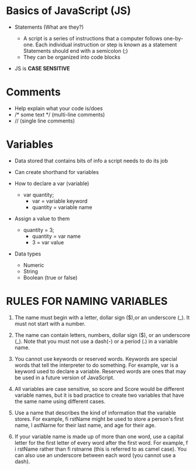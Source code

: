 # Basics of JavaScript (JS)

  - Statements (What are they?)
    - A script is a series of instructions that a computer follows one-by-one.
      Each individual instruction or step is known as a statement 
      Statements should end with a semicolon (;)
    - They can be organized into code blocks
      
  - JS is **CASE SENSITIVE**
  
# Comments

  - Help explain what your code is/does
  - /* some text */ (multi-line comments)
  - // (single line comments)
  
# Variables

  - Data stored that contains bits of info a script needs to do its job
  
  - Can create shorthand for variables
  
  - How to declare a var (variable)
    - var quantity;
      - var = variable keyword
      - quantity = variable name
      
  - Assign a value to them
    - quantity = 3;
      - quantity = var name
      - 3 = var value
      
  - Data types
    - Numeric
    - String
    - Boolean (true or false)
   
# RULES FOR NAMING VARIABLES

  1. The name must begin with a letter, dollar sign ($),or an underscore (_). It must not start with a number.
  
  2. The name can contain letters, numbers, dollar sign ($), or an underscore (_). Note that you must not use a dash(-) or a period (.) in a variable name. 
  
  3. You cannot use keywords or reserved words. Keywords are special words that tell the interpreter to do something. For example, var is a keyword used to declare a variable. Reserved words are ones that may be used in a future version of JavaScript.
  
  4. All variables are case sensitive, so score and Score would be different variable names, but it is bad practice to create two variables that have the same name using different cases. 
  
  5. Use a name that describes the kind of information that the variable stores. For example, fi rstName might be used to store a person's first name, l astNarne for their last name, and age for their age.
  
  6. If your variable name is made up of more than one word, use a capital letter for the first letter of every word after the first word. For example, f i rstName rather than fi rstnarne (this is referred to as camel case). You can also use an underscore between each word (you cannot use a dash). 
  
    
